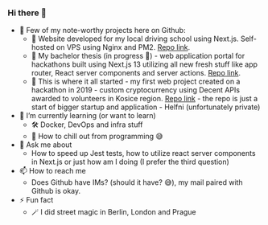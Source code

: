 ### Hi there 👋

- 🔭 Few of my note-worthy projects here on Github:
  - 🚙 Website developed for my local driving school using Next.js. Self-hosted on VPS using Nginx and PM2. [Repo link](https://github.com/matejtarca/AutoSkolaSmartNext).
  - 🧠 My bachelor thesis (in progress 🚧) - web application portal for hackathons built using Next.js 13 utilizing all new fresh stuff like app router, React server components and server actions. [Repo link](https://github.com/hackkosice/HackPortal).
  - 👀 This is where it all started - my first web project created on a hackathon in 2019 - custom cryptocurrency using Decent APIs awarded to volunteers in Kosice region. [Repo link](https://github.com/matejtarca/HackKosiceToken) - the repo is just a start of bigger startup and application - Helfni (unfortunately private)
- 🌱 I’m currently learning (or want to learn)
  - 🛠️ Docker, DevOps and infra stuff
  - 🛌 How to chill out from programming 😅
- 💬 Ask me about
  - How to speed up Jest tests, how to utilize react server components in Next.js or just how am I doing (I prefer the third question)
- 📫 How to reach me
  - Does Github have IMs? (should it have? 😅), my mail paired with Github is okay.
- ⚡ Fun fact
  - 🪄 I did street magic in Berlin, London and Prague

<!--
**matejtarca/matejtarca** is a ✨ _special_ ✨ repository because its `README.md` (this file) appears on your GitHub profile.

Here are some ideas to get you started:

- 🔭 I’m currently working on ...
- 🌱 I’m currently learning ...
- 👯 I’m looking to collaborate on ...
- 🤔 I’m looking for help with ...
- 💬 Ask me about ...
- 📫 How to reach me: ...
- 😄 Pronouns: ...
- ⚡ Fun fact: ...
-->
